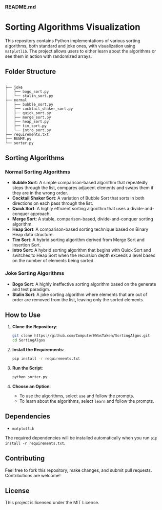 ### README.md

# Sorting Algorithms Visualization

This repository contains Python implementations of various sorting algorithms, both standard and joke ones, with visualization using `matplotlib`. The project allows users to either learn about the algorithms or see them in action with randomized arrays.

## Folder Structure

```
.
├── joke
│   ├── bogo_sort.py
│   └── stalin_sort.py
├── normal
│   ├── bubble_sort.py
│   ├── cocktail_shaker_sort.py
│   ├── quick_sort.py
│   ├── merge_sort.py
│   ├── heap_sort.py
│   ├── tim_sort.py
│   └── intro_sort.py
├── requirements.txt
├── RUNME.py
└── sorter.py
```

## Sorting Algorithms

### Normal Sorting Algorithms
- **Bubble Sort**: A simple comparison-based algorithm that repeatedly steps through the list, compares adjacent elements and swaps them if they are in the wrong order.
- **Cocktail Shaker Sort**: A variation of Bubble Sort that sorts in both directions on each pass through the list.
- **Quick Sort**: A highly efficient sorting algorithm that uses a divide-and-conquer approach.
- **Merge Sort**: A stable, comparison-based, divide-and-conquer sorting algorithm.
- **Heap Sort**: A comparison-based sorting technique based on Binary Heap data structure.
- **Tim Sort**: A hybrid sorting algorithm derived from Merge Sort and Insertion Sort.
- **Intro Sort**: A hybrid sorting algorithm that begins with Quick Sort and switches to Heap Sort when the recursion depth exceeds a level based on the number of elements being sorted.

### Joke Sorting Algorithms
- **Bogo Sort**: A highly ineffective sorting algorithm based on the generate and test paradigm.
- **Stalin Sort**: A joke sorting algorithm where elements that are out of order are removed from the list, leaving only the sorted elements.

## How to Use

1. **Clone the Repository**:
    ```sh
    git clone https://github.com/ComputerKWasTaken/SortingAlgos.git
    cd SortingAlgos
    ```

2. **Install the Requirements**:
    ```sh
    pip install -r requirements.txt
    ```

3. **Run the Script**:
    ```sh
    python sorter.py
    ```

4. **Choose an Option**:
    - To use the algorithms, select `use` and follow the prompts.
    - To learn about the algorithms, select `learn` and follow the prompts.

## Dependencies

- `matplotlib`

The required dependencies will be installed automatically when you run `pip install -r requirements.txt`.

## Contributing

Feel free to fork this repository, make changes, and submit pull requests. Contributions are welcome!

## License

This project is licensed under the MIT License.
